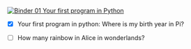 [![Binder](https://mybinder.org/badge.svg) 01 Your first program in Python ](https://mybinder.org/v2/gh/loriking/tutorials/gh-pages?filepath=python%2Fjupyter%2F01%20Your%20first%20program%20in%20Python.ipynb)


- [x] Your first program in python: Where is my birth year in Pi?
- [ ] How many rainbow in Alice in wonderlands?

